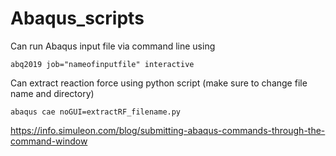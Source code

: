 # Abaqus_scripts

Can run Abaqus input file via command line using
```
abq2019 job="nameofinputfile" interactive
```

Can extract reaction force using python script (make sure to change file name and directory)
```
abaqus cae noGUI=extractRF_filename.py
```

https://info.simuleon.com/blog/submitting-abaqus-commands-through-the-command-window
